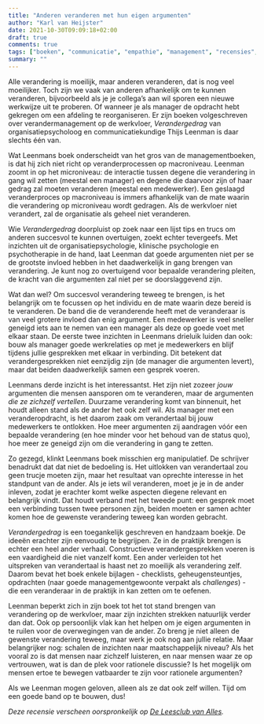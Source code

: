 ```yaml
---
title: "Anderen veranderen met hun eigen argumenten"
author: "Karl van Heijster"
date: 2021-10-30T09:09:18+02:00
draft: true
comments: true
tags: ["boeken", "communicatie", "empathie", "management", "recensies", "verandering"]
summary: ""
---
```


Alle verandering is moeilijk, maar anderen veranderen, dat is nog veel moeilijker. Toch zijn we vaak van anderen afhankelijk om te kunnen veranderen, bijvoorbeeld als je je collega’s aan wil sporen een nieuwe werkwijze uit te proberen. Of wanneer je als manager de opdracht hebt gekregen om een afdeling te reorganiseren. Er zijn boeken volgeschreven over verandermanagement op de werkvloer, *Verandergedrag* van organisatiepsycholoog en communicatiekundige Thijs Leenman is daar slechts één van.


Wat Leenmans boek onderscheidt van het gros van de managementboeken, is dat hij zich niet richt op veranderprocessen op macroniveau. Leenman zoomt in op het microniveau: de interactie tussen degene die verandering in gang wil zetten (meestal een manager) en degene die daarvoor zijn of haar gedrag zal moeten veranderen (meestal een medewerker). Een geslaagd veranderproces op macroniveau is immers afhankelijk van de mate waarin die verandering op microniveau wordt gedragen. Als de werkvloer niet verandert, zal de organisatie als geheel niet veranderen.


Wie *Verandergedrag* doorpluist op zoek naar een lijst tips en trucs om anderen succesvol te kunnen overtuigen, zoekt echter tevergeefs. Met inzichten uit de organisatiepsychologie, klinische psychologie en psychotherapie in de hand, laat Leenman dat goede argumenten niet per se de grootste invloed hebben in het daadwerkelijk in gang brengen van verandering. Je kunt nog zo overtuigend voor bepaalde verandering pleiten, de kracht van die argumenten zal niet per se doorslaggevend zijn.


Wat dan wel? Om succesvol verandering teweeg te brengen, is het belangrijk om te focussen op het individu en de mate waarin deze bereid is te veranderen. De band die de veranderende heeft met de veranderaar is van veel grotere invloed dan enig argument. Een medewerker is veel sneller geneigd iets aan te nemen van een manager als deze op goede voet met elkaar staan. De eerste twee inzichten in Leenmans drieluik luiden dan ook: bouw als manager goede werkrelaties op met je medewerkers en blijf tijdens jullie gesprekken met elkaar in verbinding. Dit betekent dat verandergesprekken niet eenzijdig zijn (de manager die argumenten levert), maar dat beiden daadwerkelijk samen een gesprek voeren.


Leenmans derde inzicht is het interessantst. Het zijn niet zozeer *jouw* argumenten die mensen aansporen om te veranderen, maar de argumenten *die ze zichzelf vertellen*. Duurzame verandering komt van binnenuit, het houdt alleen stand als de ander het ook zelf wil. Als manager met een veranderopdracht, is het daarom zaak om verandertaal bij jouw medewerkers te ontlokken. Hoe meer argumenten zij aandragen vóór een bepaalde verandering (en hoe minder voor het behoud van de status quo), hoe meer ze geneigd zijn om die verandering in gang te zetten.


Zo gezegd, klinkt Leenmans boek misschien erg manipulatief. De schrijver benadrukt dat dat niet de bedoeling is. Het uitlokken van verandertaal zou geen trucje moeten zijn, maar het resultaat van oprechte interesse in het standpunt van de ander. Als je iets wil veranderen, moet je je in de ander inleven, zodat je erachter komt welke aspecten diegene relevant en belangrijk vindt. Dat houdt verband met het tweede punt: een gesprek moet een verbinding tussen twee personen zijn, beiden moeten er samen achter komen hoe de gewenste verandering teweeg kan worden gebracht.


*Verandergedrag* is een toegankelijk geschreven en handzaam boekje. De ideeën erachter zijn eenvoudig te begrijpen. Ze in de praktijk brengen is echter een heel ander verhaal. Constructieve verandergesprekken voeren is een vaardigheid die niet vanzelf komt. Een ander verleiden tot het uitspreken van verandertaal is haast net zo moeilijk als verandering zelf. Daarom bevat het boek enkele bijlagen - checklists, geheugensteuntjes, opdrachten (naar goede managementgewoonte verpakt als *challenges*) - die een veranderaar in de praktijk in kan zetten om te oefenen.


Leenman beperkt zich in zijn boek tot het tot stand brengen van verandering op de werkvloer, maar zijn inzichten strekken natuurlijk verder dan dat. Ook op persoonlijk vlak kan het helpen om je eigen argumenten in te ruilen voor de overwegingen van de ander. Zo breng je niet alleen de gewenste verandering teweeg, maar werk je ook nog aan jullie relatie. Maar belangrijker nog: schalen de inzichten naar maatschappelijk niveau? Als het vooral zo is dat mensen naar zichzelf luisteren, en naar mensen waar ze op vertrouwen, wat is dan de plek voor rationele discussie? Is het mogelijk om mensen ertoe te bewegen vatbaarder te zijn voor rationele argumenten?


Als we Leenman mogen geloven, alleen als ze dat ook zelf willen. Tijd om een goede band op te bouwen, dus!


*Deze recensie verscheen oorspronkelijk op [De Leesclub van Alles](https://deleesclubvanalles.nl/).*
